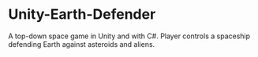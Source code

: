 # Unity-Earth-Defender
A top-down space game in Unity and with C#. Player controls a spaceship defending Earth against asteroids and aliens.
